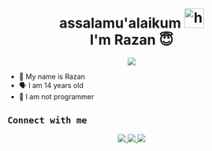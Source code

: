 <h1 align="center">assalamu'alaikum <img src="https://user-images.githubusercontent.com/1303154/88677602-1635ba80-d120-11ea-84d8-d263ba5fc3c0.gif" width="40px" alt="hi"><br>I'm Razan 😇 </h1>
<p align="center">
  <img src="https://github.com/RazanRG.png" /></>
</p>

- 👼 My name is Razan 
- 🗣️ I am 14 years old 
- 🔭 I am not programmer

## ```Connect with me```
<p align="center">
  <a href="https://instagram.com/4krazan_7"><img src="https://img.shields.io/badge/Instagram-E4405F?style=for-the-badge&logo=instagram&logoColor=white"/> 
  <a href="https://wa.me/6289671842736"><img src="https://img.shields.io/badge/WhatsApp-25D366?style=for-the-badge&logo=whatsapp&logoColor=white" />
  <a href="https://github.com/RazanRG"><img src="https://img.shields.io/badge/-GitHub-black?style=flat-square&logo=github" /> 

